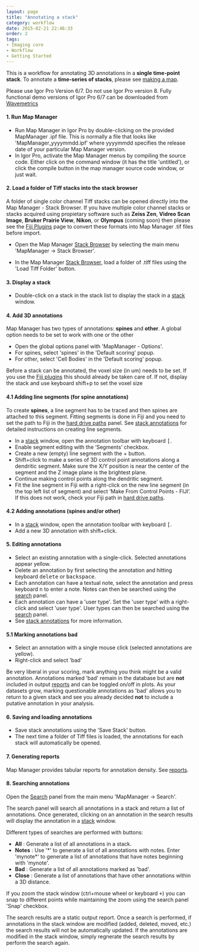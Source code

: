 ```yaml
---
layout: page
title: "Annotating a stack"
category: workflow
date: 2015-02-21 22:46:33
order: 2
tags:
- Imaging core
- Workflow
- Getting Started
---
```


This is a workflow for annotating 3D annotations in a **single time-point stack**. To annotate a **time-series of stacks**, please see [making a map][3].

<p class="important">
Please use Igor Pro Version 6/7. Do not use Igor Pro version 8. Fully functional demo versions of Igor Pro 6/7 can be downloaded from <A HREF="https://www.wavemetrics.com/">Wavemetrics</A>
</p>


#### 1. Run Map Manager

- Run Map Manager in Igor Pro by double-clicking on the provided MapManager .ipf file. This is normally a file that looks like 'MapManager_yyyymmdd.ipf' where yyyymmdd specifies the release date of your particular Map Manager version.
- In Igor Pro, activate the Map Manager menus by compiling the source code. Either click on the command window (it has the title 'untitled'), or click the compile button in the map manager source code window, or just wait.


#### 2. Load a folder of Tiff stacks into the stack browser

A folder of single color channel Tiff stacks can be opened directly into the Map Manager - Stack Browser. If you have multiple color channel stacks or stacks acquired using propietary software such as **Zeiss Zen**, **Vidreo Scan Image**, **Bruker Prairie View**, **Nikon**, or **Olympus** (coming soon) then please see the [Fiji Plugins](fiji-plugins) page to convert these formats into Map Manager .tif files before import.

- Open the Map Manager [Stack Browser][2] by selecting the main menu 'MapManager &rarr; Stack Browser'.

- In the Map Manager [Stack Browser][2], load a folder of .tiff files using the 'Load Tiff Folder' button.

#### 3. Display a stack

 - Double-click on a stack in the stack list to display the stack in a [stack][1] window.

#### 4. Add 3D annotations

Map Manager has two types of annotations: **spines** and **other**. A global option needs to be set to work with one or the other

- Open the global options panel with 'MapManager - Options'.
- For spines, select 'spines' in the 'Default scoring' popup.
- For other, select 'Cell Bodies' in the 'Default scoring' popup.

<p class="important">Before a stack can be annotated, the voxel size (in um) needs to be set. If you use the <A HREF="fiji-plugins">Fiji plugins</A> this should already be taken care of. If not, display the stack and use keyboard shift+p to set the voxel size</p>


#### 4.1 Adding line segments (for spine annotations)

To create **spines**, a line segment has to be traced and then spines are attached to this segment. Fitting segments is done in Fiji and you need to set the path to Fiji in the [hard drive paths](hdd-paths) panel. See [stack annotations][12] for detailed instructions on creating line segments.

- In a [stack][1] window, open the annotation toolbar with keyboard <kbd>[</kbd>.
- Enable segment editing with the ‘Segments’ checkbox.
- Create a new (empty) line segment with the + button.
- Shift+click to make a series of 3D control point annotations along a dendritic segment. Make sure the X/Y position is near the center of the segment and the Z image plane is the brightest plane.
- Continue making control points along the dendritic segment.
- Fit the line segment in Fiji with a right-click on the new line segment (in the top left list of segment) and select ‘Make From Control Points - FIJI’. If this does not work, check your Fiji path in [hard drive paths](hdd-paths).

#### 4.2 Adding annotations (spines and/or other)

- In a [stack][1] window, open the annotation toolbar with keyboard <kbd>[</kbd>.
- Add a new 3D annotation with shift+click.

#### 5. Editing annotations

- Select an existing annotation with a single-click. Selected annotations appear yellow.
- Delete an annotation by first selecting the annotation and hitting keyboard <kbd>delete</kbd> or <kbd>backspace</kbd>.
- Each annotation can have a textual note, select the annotation and press keyboard <kbd>n</kbd> to enter a note. Notes can then be searched using the [search][6] panel.
- Each annotation can have a 'user type'. Set the 'user type' with a right-click and select 'user type'. User types can then be searched using the [search][6] panel.
- See [stack annotations][12] for more information.

#### 5.1 Marking annotations bad

 - Select an annotation with a single mouse click (selected annotations are yellow).
 - Right-click and select 'bad'

Be very liberal in your scoring, mark anything you think might be a valid annotation. Annotations marked 'bad' remain in the database but are **not** included in output [reports](reports) and can be toggled on/off in plots. As your datasets grow, marking questionable annotations as 'bad' allows you to return to a given stack and see you already decided **not** to include a putative annotation in your analysis.


#### 6. Saving and loading annotations

- Save stack annotations using the 'Save Stack' button.
- The next time a folder of Tiff files is loaded, the annotations for each stack will automatically be opened.

#### 7. Generating reports

Map Manager provides tabular reports for annotation density. See [reports][11].

#### 8. Searching annotations

Open the [Search][6] panel from the main menu 'MapManager &rarr; Search'.

The search panel will search all annotations in a stack and return a list of annotations. Once generated, clicking on an annotation in the search results will display the annotation in a [stack][1] window.

Different types of searches are performed with buttons:  

- **All** : Generate a list of all annotations in a stack.
- **Notes** : Use '&#42;' to generate a list of all annotations with notes. Enter 'mynote&#42;' to generate a list of annotations that have notes beginning with 'mynote'.
- **Bad** : Generate a list of all annotations marked as 'bad'.  
- **Close** : Generate a list of annotations that have other annotations within a 3D distance.

If you zoom the stack window (ctrl+mouse wheel or keyboard <kbd>+</kbd>) you can snap to different points while maintaining the zoom using the search panel 'Snap' checkbox.

The search results are a static output report. Once a search is performed, if annotations in the stack window are modified (added, deleted, moved, etc.) the search results will not be automatically updated. If the annotations are modified in the stack window, simply regnerate the search results by perform the search again.

<div class="print-page-break"></div>


[1]: stack
[2]: stack-browser
[3]: making-a-map
[4]: stackdb-options-panel
[5]: annotating-a-stack
[6]: search-panel
[7]: plot-panel
[8]: map-plot
[10]: file-format
[11]: reports
[12]: stack-annotations
